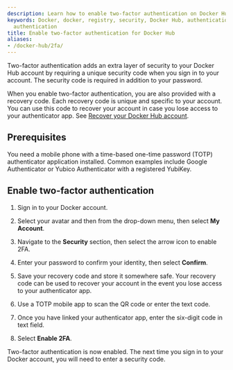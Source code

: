 ```yaml
---
description: Learn how to enable two-factor authentication on Docker Hub
keywords: Docker, docker, registry, security, Docker Hub, authentication, two-factor
  authentication
title: Enable two-factor authentication for Docker Hub
aliases:
- /docker-hub/2fa/
---
```


Two-factor authentication adds an extra layer of security to your Docker Hub
account by requiring a unique security code when you sign in to your account. The
security code is required in addition to your password.

When you enable two-factor authentication, you are also provided with a recovery
code. Each recovery code is unique and specific to your account. You can use
this code to recover your account in case you lose access to your authenticator
app. See [Recover your Docker Hub account](recover-hub-account/).


## Prerequisites

You need a mobile phone with a time-based one-time password (TOTP) authenticator
application installed. Common examples include Google Authenticator or Yubico
Authenticator with a registered YubiKey.

## Enable two-factor authentication

1. Sign in to your Docker account.
2. Select your avatar and then from the drop-down menu, then select **My Account**.
3. Navigate to the **Security** section, then select the arrow icon to enable 2FA.
4. Enter your password to confirm your identity, then select **Confirm**.
5. Save your recovery code and store it somewhere safe.
    Your recovery code can be used to recover your account in the event you lose access to your authenticator app.

6. Use a TOTP mobile app to scan the QR code or enter the text code.
7. Once you have linked your authenticator app, enter the six-digit code in text field.
8. Select **Enable 2FA**.

Two-factor authentication is now enabled. The next time you sign
in to your Docker account, you will need to enter a security code.